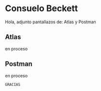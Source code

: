 # Consuelo Beckett 

Hola, adjunto pantallazos de: Atlas y Postman

## Atlas

en proceso
## Postman

en proceso
```bash
GRACIAS
```